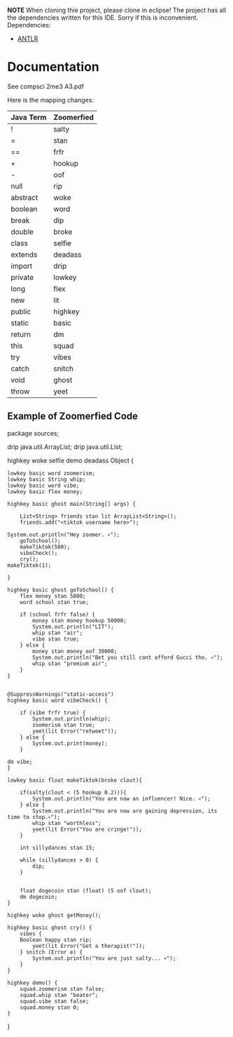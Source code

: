 **NOTE** When cloning thie project, please clone in eclipse! The project has all the dependencies written for this IDE. Sorry if this is inconvenient. 
Dependencies:
- [ANTLR](https://www.antlr.org/download.html)

# **Documentation** 
See compsci 2me3 A3.pdf

Here is the mapping changes:

| **Java Term** | **Zoomerfied**|
|---------------|---------------|
| ! | salty |
| = | stan |
| == | frfr |
| + | hookup |
| - | oof |
| null | rip |
| abstract | woke |
| boolean | word |
| break | dip |
| double | broke |
| class | selfie |
| extends | deadass |
| import | drip |
| private | lowkey |
| long | flex |
| new | lit |
| public | highkey |
| static | basic |
| return | dm |
| this | squad |
| try | vibes |
| catch | snitch |
| void | ghost |
| throw | yeet |

## Example of Zoomerfied Code

package sources;

drip java.util.ArrayList;
drip java.util.List;

highkey woke selfie demo deadass Object {
	
	lowkey basic word zoomerism;
	lowkey basic String whip;
	lowkey basic word vibe;
	lowkey basic flex money;
	
    highkey basic ghost main(String[] args) {
        
        List<String> friends stan lit ArrayList<String>();
        friends.add("<tiktok username here>");
		
	System.out.println("Hey zoomer. 💀");
        goToSchool();
        makeTiktok(500);
        vibeCheck();
        cry();
	makeTiktok(1);

    }
    
    highkey basic ghost goToSchool() {
        flex money stan 5000;
        word school stan true;
    	
        if (school frfr false) {
        	money stan money hookup 50000;
        	System.out.println("LIT");
        	whip stan "air";
            vibe stan true;
        } else {
        	money stan money oof 30000;
        	System.out.println("Bet you still cant afford Gucci tho. 💀");
        	whip stan "premium air";
        }
    }
    
    
    @SuppressWarnings("static-access")
    highkey basic word vibeCheck() {
    	
    	if (vibe frfr true) {
    		System.out.println(whip);
    		zoomerism stan true;
    		yeet(lit Error("retweet"));
    	} else {
    		System.out.print(money);
    	}

	dm vibe;
    }

    lowkey basic float makeTiktok(broke clout){

        if(salty(clout < (5 hookup 0.2))){
        	System.out.println("You are now an influencer! Nice. 💀");
        } else {
        	System.out.println("You are now are gaining depression, its time to stop.💀");
        	whip stan "worthless";
        	yeet(lit Error("You are cringe!"));
        }
        
        int sillydances stan 15;
        
        while (sillydances > 0) {
        	dip;
        }
        
        
        float dogecoin stan (float) (5 oof clout);
        dm dogecoin;
    }

    highkey woke ghost getMoney();
    
    highkey basic ghost cry() {
    	vibes {
	    Boolean happy stan rip;
            yeet(lit Error("Get a therapist!"));
    	} snitch (Error e) {
    		System.out.println("You are just salty... 💀");
    	}
    }
    
    highkey demo() {
    	squad.zoomerism stan false;
    	squad.whip stan "beater";
    	squad.vibe stan false;
    	squad.money stan 0;
    }
}
